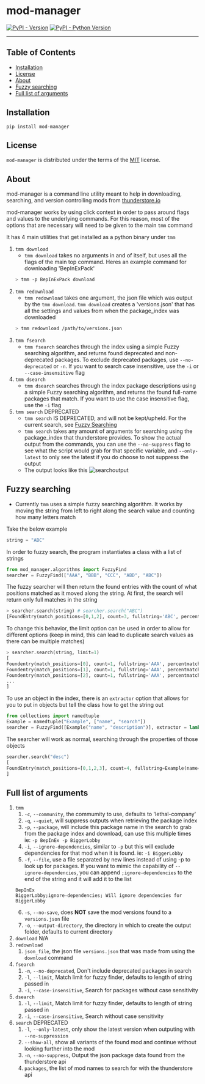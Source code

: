 # mod-manager

[![PyPI - Version](https://img.shields.io/pypi/v/mod-manager.svg)](https://pypi.org/project/mod-manager)
[![PyPI - Python Version](https://img.shields.io/pypi/pyversions/mod-manager.svg)](https://pypi.org/project/mod-manager)

-----

## Table of Contents

- [Installation](#installation)
- [License](#license)
- [About](#about)
- [Fuzzy searching](#fuzzy-searching)
- [Full list of arguments](#full-list-of-arguments)

## Installation

```console
pip install mod-manager
```

## License

`mod-manager` is distributed under the terms of the [MIT](https://spdx.org/licenses/MIT.html) license.

## About

mod-manager is a command line utility meant to help in downloading, searching, and version controlling mods from [thunderstore.io](https://thunderstore.io)

mod-manager works by using click context in order to pass around flags and values to the underlying commands. For this reason, most of the options that are necessary will need to be given to the main `tmm` command

It has 4 main utilities that get installed as a python binary under `tmm`
1. `tmm download`
    * `tmm download` takes no arguments in and of itself, but uses all the flags of the main top command. Heres an example command for downloading 'BepInExPack'
    ```bash
    > tmm -p BepInExPack download
    ```
2. `tmm redownload`
    * `tmm redownload` takes one argument, the json file which was output by the `tmm download`. `tmm download` creates a 'versions.json' that has all the settings and values from when the package\_index was downloaded
    ```bash
    > tmm redownload /path/to/versions.json
    ```
3. `tmm fsearch`
    * `tmm fsearch` searches through the index using a simple Fuzzy searching algorithm, and returns found deprecated and non-deprecated packages. To exclude deprecated packages, use `--no-deprecated` or `-n`. If you want to search case insensitive, use the `-i` or `--case-insensitive` flag
4. `tmm dsearch`
    * `tmm dsearch` searches through the index package descriptions using a simple Fuzzy searching algorithm, and returns the found full-name packages that match. If you want to use the case insensitive flag, use the `-i` flag
5. `tmm search` DEPRECATED
    * `tmm search` IS DEPRECATED, and will not be kept/upheld. For the current search, see [Fuzzy Searching](#fuzzy-searching)
    * `tmm search` takes any amount of arguments for searching using the package\_index that thunderstore provides. To show the actual output from the commands, you can use the `--no-suppress` flag to see what the script would grab for that specific variable, and `--only-latest` to only see the latest if you do choose to not suppress the output
    * The output looks like this
    ![searchoutput](./_pngs/search_output.png)

## Fuzzy searching
* Currently `tmm` uses a simple fuzzy searching algorithm. It works by moving the string from left to right along the search value and counting how many letters match

Take the below example
```python
string = "ABC"
```
In order to fuzzy search, the program instantiates a class with a list of strings
```python
from mod_manager.algorithms import FuzzyFind
searcher = FuzzyFind(["AAA", "BBB", "CCC", "ABD", "ABC"])
```
The fuzzy searcher will then return the found entries with the count of what positions matched as it moved along the string. At first, the search will return only full matches in the string
```python
> searcher.search(string) # searcher.search("ABC")
[FoundEntry(match_positions=[0,1,2], count=3, fullstring='ABC', percentage=1.0)]
```
To change this behavior, the limit option can be used in order to allow for different options (keep in mind, this can lead to duplicate search values as there can be multiple matches)

```python
> searcher.search(string, limit=1)
[
Foundentry(match_positions=[0], count=1, fullstring='AAA', percentmatch=0.33),
Foundentry(match_positions=[1], count=1, fullstring='AAA', percentmatch=0.33),
Foundentry(match_positions=[2], count=1, fullstring='AAA', percentmatch=0.33),
...
]
```

To use an object in the index, there is an `extractor` option that allows for you to put in objects but tell the class how to get the string out
```python
from collections import namedtuple
Example = namedtuple("Example", ["name", "search"])
searcher = FuzzyFind([Example("name", "description")], extractor = lambda x: x.search)
```

The searcher will work as normal, searching through the properties of those objects

```python
searcher.search("desc")
[
FoundEntry(match_positions=[0,1,2,3], count=4, fullstring=Example(name="name", search="description"), percentmatch=1.0)
]
```

## Full list of arguments

1. `tmm`
    1. `-c`, `--community`, the commumity to use, defaults to 'lethal-company'
    2. `-q`, `--quiet`, will suppress outputs when retrieving the package index
    3. `-p`, `--package`, will include this package name in the search to grab from the package index and download, can use this multiple times ie: `-p BepInEx -p BiggerLobby`
    4. `-i`, `--ignore-dependencies`, similar to `-p` but this will exclude dependencies for that mod when it is found. ie: `-i BiggerLobby`
    5. `-f`, `--file`, use a file separated by new lines instead of using -p to look up for packages. If you want to mimic the capability of `--ignore-dependencies`, you can append `;ignore-dependencies` to the end of the string and it will add it to the list
    ```text
    BepInEx
    BiggerLobby;ignore-dependencies; Will ignore dependencies for BiggerLobby
    ```
    6. `-s`, `--no-save`, does __NOT__ save the mod versions found to a `versions.json` file
    7. `-o`, `--output-directory`, the directory in which to create the output folder, defaults to current directory
2. `download`
    N/A
3. `redownload`
    1. `json_file`, the json file `versions.json` that was made from using the `download` command
4. `fsearch`
    1. `-n`, `--no-deprecated`, Don't include deprecated packages in search
    2. `-l`, `--limit`, Match limit for fuzzy finder, defaults to length of string passed in
    3. `-i`, `--case-insensitive`, Search for packages without case sensitivity
5. `dsearch`
    1. `-l`, `--limit`, Match limit for fuzzy finder, defaults to length of string passed in
    2. `-i`, `--case-insensitive`, Search without case sensitivity
6. `search` DEPRECATED
    1. `-l`, `--only-latest`, only show the latest version when outputing with `--no-suppression`
    2. `--show-all`, show all variants of the found mod and continue without looking further into the mod
    3. `-n`, `--no-suppress`, Output the json package data found from the thunderstore api
    4. `packages`, the list of mod names to search for with the thunderstore api
